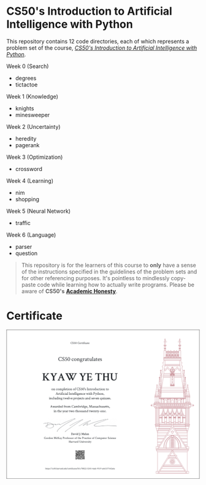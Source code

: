 # CS50's Introduction to Artificial Intelligence with Python

This repository contains 12 code directories, each of which represents a problem set of the course, [_CS50's Introduction to Artificial Intelligence with Python_](https://www.edx.org/course/cs50s-introduction-to-artificial-intelligence-with-python).

Week 0 (Search)
- degrees
- tictactoe

Week 1 (Knowledge)
- knights
- minesweeper

Week 2 (Uncertainty)
- heredity
- pagerank

Week 3 (Optimization)
- crossword

Week 4 (Learning)
- nim
- shopping

Week 5 (Neural Network)
- traffic

Week 6 (Language)
- parser
- question

> This repository is for the learners of this course to **only** have a sense of the instructions specified in the guidelines of the problem sets and for other referencing purposes. It's pointless to mindlessly copy-paste code while learning how to actually write programs. Please be aware of **CS50's** [**Academic Honesty**](https://cs50.harvard.edu/x/2021/honesty/).

# Certificate
![CS50's Introduction to Artificial Intelligence with Python Certificate](https://github.com/KyawYeThu-11/cs50ai/blob/master/certificate/cs50ai_certificate.png)
